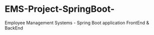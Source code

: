# EMS-Project-SpringBoot-
Employee Management Systems - Spring Boot application FrontEnd &amp; BackEnd 
